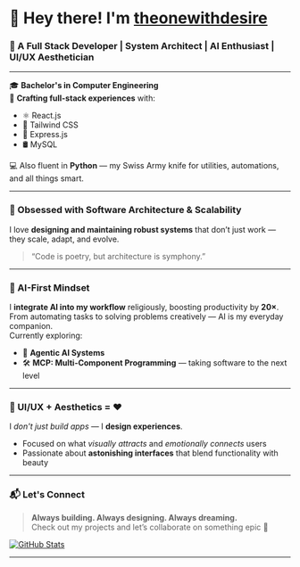 # 👋 Hey there! I'm [theonewithdesire](https://github.com/theonewithdesire)

### 🚀 A Full Stack Developer | System Architect | AI Enthusiast | UI/UX Aesthetician

---

🎓 **Bachelor's in Computer Engineering**  
🔧 **Crafting full-stack experiences** with:  
- ⚛️ React.js  
- 🎨 Tailwind CSS  
- 🚂 Express.js  
- 🛢️ MySQL  

💻 Also fluent in **Python** — my Swiss Army knife for utilities, automations, and all things smart.

---

### 🧠 Obsessed with Software Architecture & Scalability
I love **designing and maintaining robust systems** that don’t just work — they scale, adapt, and evolve.

> “Code is poetry, but architecture is symphony.”

---

### 🤖 AI-First Mindset  
I **integrate AI into my workflow** religiously, boosting productivity by **20×**.  
From automating tasks to solving problems creatively — AI is my everyday companion.  
Currently exploring:
- 🧠 **Agentic AI Systems**  
- 🛠 **MCP: Multi-Component Programming** — taking software to the next level  

---

### 🎨 UI/UX + Aesthetics = ❤️  
I *don't just build apps* — I **design experiences**.  
- Focused on what *visually attracts* and *emotionally connects* users  
- Passionate about **astonishing interfaces** that blend functionality with beauty

---

### 📬 Let's Connect

> **Always building. Always designing. Always dreaming.**  
> Check out my projects and let’s collaborate on something epic 🌟

[![GitHub Stats](https://github-readme-stats.vercel.app/api?username=theonewithdesire&show_icons=true&theme=radical)](https://github.com/theonewithdesire)

---
